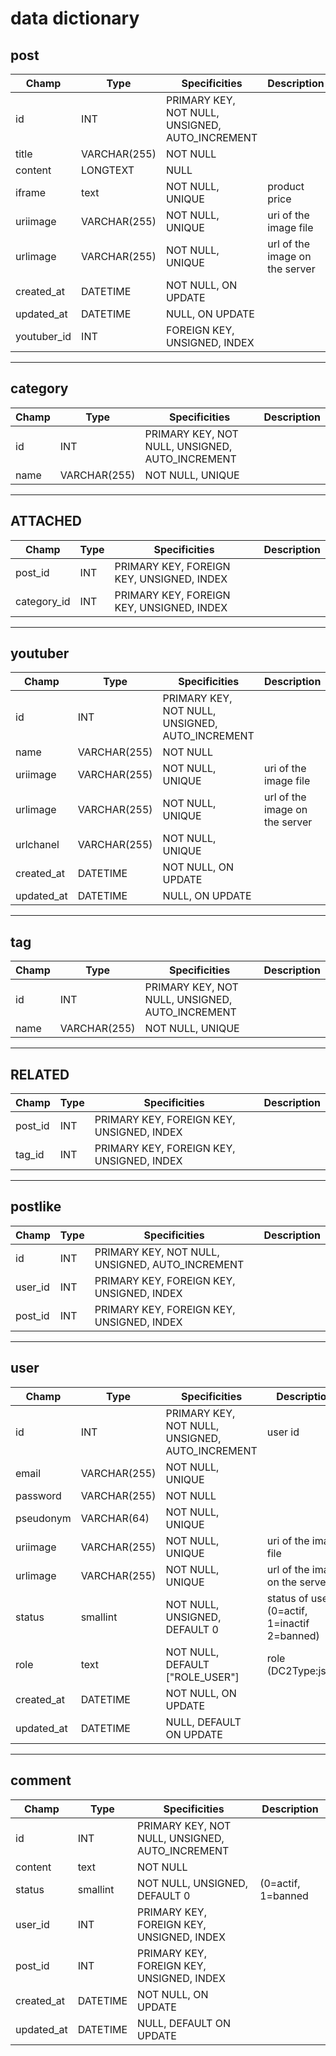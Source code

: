 # data dictionary

## post

|Champ|Type|Specificities|Description|
|-|-|-|-|
|id|INT|PRIMARY KEY, NOT NULL, UNSIGNED, AUTO_INCREMENT||
|title|VARCHAR(255)|NOT NULL| |
|content|LONGTEXT|NULL| |
|iframe|text|NOT NULL, UNIQUE|product price|
|uriimage|VARCHAR(255)|NOT NULL, UNIQUE|uri of the image file|
|urlimage|VARCHAR(255)|NOT NULL, UNIQUE|url of the image on the server|
|created_at|DATETIME|NOT NULL, ON UPDATE||
|updated_at|DATETIME|NULL, ON UPDATE||
|youtuber_id|INT|FOREIGN KEY, UNSIGNED, INDEX| |

---

## category

|Champ|Type|Specificities|Description|
|-|-|-|-|
|id|INT|PRIMARY KEY, NOT NULL, UNSIGNED, AUTO_INCREMENT||
|name|VARCHAR(255)|NOT NULL, UNIQUE| |

---

## ATTACHED
|Champ|Type|Specificities|Description|
|-|-|-|-|
|post_id|INT|PRIMARY KEY, FOREIGN KEY, UNSIGNED, INDEX| |
|category_id|INT|PRIMARY KEY, FOREIGN KEY, UNSIGNED, INDEX| |

---

## youtuber

|Champ|Type|Specificities|Description|
|-|-|-|-|
|id|INT|PRIMARY KEY, NOT NULL, UNSIGNED, AUTO_INCREMENT||
|name|VARCHAR(255)|NOT NULL| |
|uriimage|VARCHAR(255)|NOT NULL, UNIQUE|uri of the image file|
|urlimage|VARCHAR(255)|NOT NULL, UNIQUE|url of the image on the server|
|urlchanel|VARCHAR(255)|NOT NULL, UNIQUE||
|created_at|DATETIME|NOT NULL, ON UPDATE||
|updated_at|DATETIME|NULL, ON UPDATE||

---

## tag

|Champ|Type|Specificities|Description|
|-|-|-|-|
|id|INT|PRIMARY KEY, NOT NULL, UNSIGNED, AUTO_INCREMENT||
|name|VARCHAR(255)|NOT NULL, UNIQUE| |

---

## RELATED
|Champ|Type|Specificities|Description|
|-|-|-|-|
|post_id|INT|PRIMARY KEY, FOREIGN KEY, UNSIGNED, INDEX| |
|tag_id|INT|PRIMARY KEY, FOREIGN KEY, UNSIGNED, INDEX| |

---

## postlike

|Champ|Type|Specificities|Description|
|-|-|-|-|
|id|INT|PRIMARY KEY, NOT NULL, UNSIGNED, AUTO_INCREMENT||
|user_id|INT|PRIMARY KEY, FOREIGN KEY, UNSIGNED, INDEX| |
|post_id|INT|PRIMARY KEY, FOREIGN KEY, UNSIGNED, INDEX| |

---

## user

|Champ|Type|Specificities|Description|
|-|-|-|-|
|id|INT|PRIMARY KEY, NOT NULL, UNSIGNED, AUTO_INCREMENT|user id|
|email|VARCHAR(255)|NOT NULL, UNIQUE||
|password|VARCHAR(255)|NOT NULL||
|pseudonym|VARCHAR(64)|NOT NULL, UNIQUE||
|uriimage|VARCHAR(255)|NOT NULL, UNIQUE|uri of the image file|
|urlimage|VARCHAR(255)|NOT NULL, UNIQUE|url of the image on the server|
|status|smallint|NOT NULL, UNSIGNED, DEFAULT 0|status of user (0=actif, 1=inactif 2=banned)|
|role|text|NOT NULL, DEFAULT ["ROLE_USER"]|role (DC2Type:json)|
|created_at|DATETIME|NOT NULL, ON UPDATE||
|updated_at|DATETIME|NULL, DEFAULT ON UPDATE||

---

## comment

|Champ|Type|Specificities|Description|
|-|-|-|-|
|id|INT|PRIMARY KEY, NOT NULL, UNSIGNED, AUTO_INCREMENT||
|content|text|NOT NULL| |
|status|smallint|NOT NULL, UNSIGNED, DEFAULT 0| (0=actif, 1=banned|
|user_id|INT|PRIMARY KEY, FOREIGN KEY, UNSIGNED, INDEX| |
|post_id|INT|PRIMARY KEY, FOREIGN KEY, UNSIGNED, INDEX| |
|created_at|DATETIME|NOT NULL, ON UPDATE||
|updated_at|DATETIME|NULL, DEFAULT ON UPDATE||
